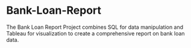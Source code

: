 # Bank-Loan-Report
The Bank Loan Report Project combines SQL for data manipulation and Tableau for visualization to create a comprehensive report on bank loan data.
